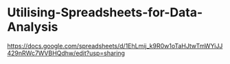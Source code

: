 # Utilising-Spreadsheets-for-Data-Analysis
https://docs.google.com/spreadsheets/d/1EhLmij_k9R0w1oTaHJtwTmWYiJJ429nRWc7WVBHQdhw/edit?usp=sharing
